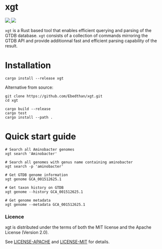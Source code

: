 # xgt
<a href="https://github.com/Ebedthan/xgt/blob/main/LICENSE-MIT">
    <img src="https://img.shields.io/badge/license-MIT-blue?style=flat">
</a>
<a href="https://github.com/Ebedthan/xgt/blob/main/LICENSE-APACHE">
    <img src="https://img.shields.io/badge/license-APACHE-blue?style=flat">
</a>

`xgt` is a Rust based tool that enables efficient querying and parsing of the GTDB database. `xgt` consists of a collection of commands mirroring the GTDB API and provide additionnal fast and efficient parsing capability of the result.

# Installation

```
cargo install --release xgt
```

Alternative from source:

```
git clone https://github.com/Ebedthan/xgt.git
cd xgt

cargo build --release
cargo test
cargo install --path .
```

# Quick start guide

```
# Search all Aminobacter genomes
xgt search 'Aminobacter'

# Search all genomes with genus name containing aminobacter
xgt search -p 'aminobacter'

# Get GTDB genome information
xgt genome GCA_001512625.1

# Get taxon history on GTDB
xgt genome --history GCA_001512625.1

# Get genome metadata
xgt genome --metadata GCA_001512625.1
```

### Licence
xgt is distributed under the terms of both the MIT license and the Apache License (Version 2.0).

See [LICENSE-APACHE](https://github.com/Ebedthan/xgt/blob/main/LICENSE-APACHE) and [LICENSE-MIT](https://github.com/Ebedthan/xgt/blob/main/LICENSE-MIT) for details.
